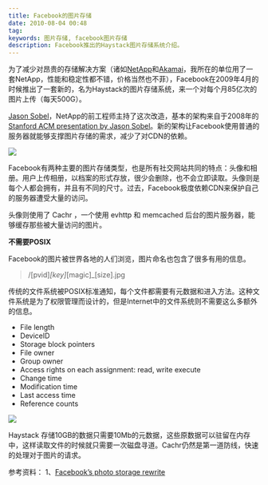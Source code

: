```yaml
---
title: Facebook的图片存储
date: 2010-08-04 00:48
tag: 
keywords: 图片存储, facebook图片存储
description: Facebook推出的Haystack图片存储系统介绍。
---
```


为了减少对昂贵的存储解决方案（诸如[NetApp](http://www.netapp.com/us/)和[Akamai](http://www.akamai.cn/enzs/)，我所在的单位用了一套NetApp，性能和稳定性都不错，价格当然也不菲），Facebook在2009年4月的时候推出了一套新的，名为Haystack的图片存储系统，来一个对每个月85亿次的图片上传（每天500G）。

[Jason Sobel](http://www.facebook.com/people/Jason-Sobel/1014953)，NetApp的前工程师主持了这次改造，基本的架构来自于2008年的[Stanford ACM presentation by Jason Sobel](http://www.flowgram.com/fg/2qi3k8eicrfgkv/)。新的架构让Facebook使用普通的服务器就能够支撑图片存储的需求，减少了对CDN的依赖。

![](/20100804-facebook-image-storage/image_thumb.png)

Facebook有两种主要的图片存储类型，也是所有社交网站共同的特点：头像和相册。用户上传相册，以档案的形式存放，很少会删除，也不会立即读取。头像则是每个人都会拥有，并且有不同的尺寸。过去，Facebook极度依赖CDN来保护自己的服务器遭受大量的访问。

头像则使用了 Cachr ，一个使用 evhttp 和 memcached 后台的图片服务器，能够缓存那些被大量访问的图片。

**不需要POSIX**

Facebook的图片被世界各地的人们浏览，图片命名也包含了很多有用的信息。

> /[pvid]_[key]_[magic]_[size].jpg

传统的文件系统被POSIX标准通知，每个文件都需要有元数据和进入方法。这种文件系统是为了权限管理而设计的，但是Internet中的文件系统则不需要这么多额外的信息。

* File length
* DeviceID
* Storage block pointers
* File owner
* Group owner
* Access rights on each assignment: read, write execute
* Change time
* Modification time
* Last access time
* Reference counts

![](/20100804-facebook-image-storage/image_thumb_2.png)

Haystack 存储10GB的数据只需要10Mb的元数据，这些原数据可以驻留在内存中，这样读取文件的时候就只需要一次磁盘寻道。Cachr仍然是第一道防线，快速的处理对于图片的请求。

参考资料：
1、[Facebook’s photo storage rewrite](http://www.niallkennedy.com/blog/2009/04/facebook-haystack.html)
